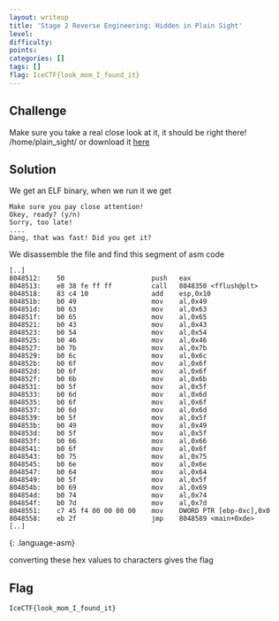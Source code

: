 ```yaml
---
layout: writeup
title: 'Stage 2 Reverse Engineering: Hidden in Plain Sight'
level:
difficulty:
points:
categories: []
tags: []
flag: IceCTF{look_mom_I_found_it}
---
```

## Challenge

Make sure you take a real close look at it, it should be right there!
/home/plain\_sight/ or download it [here](writeupfiles/hidden)

## Solution

We get an ELF binary, when we run it we get

    Make sure you pay close attention!
    Okey, ready? (y/n)
    Sorry, too late!
    ....
    Dang, that was fast! Did you get it?

We disassemble the file and find this segment of asm code

    [..]
    8048512:	50                   	push   eax
    8048513:	e8 38 fe ff ff       	call   8048350 <fflush@plt>
    8048518:	83 c4 10             	add    esp,0x10
    804851b:	b0 49                	mov    al,0x49
    804851d:	b0 63                	mov    al,0x63
    804851f:	b0 65                	mov    al,0x65
    8048521:	b0 43                	mov    al,0x43
    8048523:	b0 54                	mov    al,0x54
    8048525:	b0 46                	mov    al,0x46
    8048527:	b0 7b                	mov    al,0x7b
    8048529:	b0 6c                	mov    al,0x6c
    804852b:	b0 6f                	mov    al,0x6f
    804852d:	b0 6f                	mov    al,0x6f
    804852f:	b0 6b                	mov    al,0x6b
    8048531:	b0 5f                	mov    al,0x5f
    8048533:	b0 6d                	mov    al,0x6d
    8048535:	b0 6f                	mov    al,0x6f
    8048537:	b0 6d                	mov    al,0x6d
    8048539:	b0 5f                	mov    al,0x5f
    804853b:	b0 49                	mov    al,0x49
    804853d:	b0 5f                	mov    al,0x5f
    804853f:	b0 66                	mov    al,0x66
    8048541:	b0 6f                	mov    al,0x6f
    8048543:	b0 75                	mov    al,0x75
    8048545:	b0 6e                	mov    al,0x6e
    8048547:	b0 64                	mov    al,0x64
    8048549:	b0 5f                	mov    al,0x5f
    804854b:	b0 69                	mov    al,0x69
    804854d:	b0 74                	mov    al,0x74
    804854f:	b0 7d                	mov    al,0x7d
    8048551:	c7 45 f4 00 00 00 00 	mov    DWORD PTR [ebp-0xc],0x0
    8048558:	eb 2f                	jmp    8048589 <main+0xde>
    [..]
{: .language-asm}

converting these hex values to characters gives the flag

## Flag

    IceCTF{look_mom_I_found_it}

